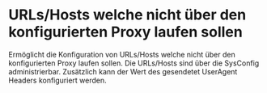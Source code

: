 # URLs/Hosts welche nicht über den konfigurierten Proxy laufen sollen

Ermöglicht die Konfiguration von URLs/Hosts welche nicht über den konfigurierten Proxy laufen sollen. Die URLs/Hosts sind über die SysConfig administrierbar. Zusätzlich kann der Wert des gesendetet UserAgent Headers konfiguriert werden.
